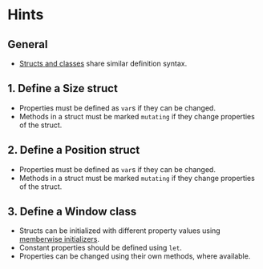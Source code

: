 # Hints

## General

- [Structs and classes][structs-and-classes] share similar definition syntax.

## 1. Define a Size struct

- Properties must be defined as `var`s if they can be changed.
- Methods in a struct must be marked `mutating` if they change properties of the struct.

## 2. Define a Position struct

- Properties must be defined as `var`s if they can be changed.
- Methods in a struct must be marked `mutating` if they change properties of the struct.

## 3. Define a Window class

- Structs can be initialized with different property values using [memberwise initializers][memberwise-initializers].
- Constant properties should be defined using `let`.
- Properties can be changed using their own methods, where available.

[structs-and-classes]: https://docs.swift.org/swift-book/LanguageGuide/ClassesAndStructures.html
[memberwise-initializers]: https://docs.swift.org/swift-book/LanguageGuide/ClassesAndStructures.html#ID87
[initializing-via-closure]: https://docs.swift.org/swift-book/LanguageGuide/Initialization.html#ID232
